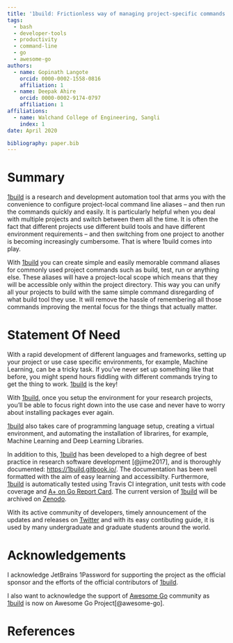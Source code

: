 ```yaml
---
title: '1build: Frictionless way of managing project-specific commands'
tags:
  - bash
  - developer-tools
  - productivity
  - command-line
  - go
  - awesome-go
authors:
  - name: Gopinath Langote
    orcid: 0000-0002-1558-0816
    affiliation: 1
  - name: Deepak Ahire
    orcid: 0000-0002-9174-0797
    affiliation: 1
affiliations:
  - name: Walchand College of Engineering, Sangli
    index: 1
date: April 2020

bibliography: paper.bib
---
```


# Summary

[1build](https://github.com/gopinath-langote/1build) is a research and development automation tool that arms you with the convenience to configure project-local command line aliases – and then run the commands quickly and easily. It is particularly helpful when you deal with multiple projects and switch between
them all the time. It is often the fact that different projects use different build tools and have different environment
requirements – and then switching from one project to another is becoming increasingly cumbersome. That is where 1build comes
into play.

With [1build](https://github.com/gopinath-langote/1build) you can create simple and easily memorable command aliases for commonly used project commands such as build, test, run or anything else. These aliases will have a project-local scope which means that they will be accessible only within the project directory. This way you can unify all your projects to build with the same simple command disregarding of what build tool they use. It will remove the hassle of remembering all those commands improving the mental focus for the things that actually matter.

# Statement Of Need

With a rapid development of different languages and frameworks, setting up your project or use case specific environments,  for example,  Machine Learning, can be a tricky task. If you’ve never set up something like that before, you might spend hours fiddling with different commands trying to get the thing to work. [1build](https://github.com/gopinath-langote/1build) is the key! 

With [1build](https://github.com/gopinath-langote/1build), once you setup the environment for your research projects, you’ll be able to focus right down into the use case and never have to worry about installing packages ever again.

[1build](https://github.com/gopinath-langote/1build) also takes care of programming language setup, creating a virtual environment, and automating the installation of librarires, for example, Machine Learning and Deep Learning Libraries. 
  
In addition to this, [1build](https://github.com/gopinath-langote/1build) has been developed to a high degree of best practice in research software development [@jime2017], and is thoroughly documented: https://1build.gitbook.io/. The documentation has been well formatted with the aim of easy learning and accessibilty. Furthermore, [1build](https://github.com/gopinath-langote/1build) is automatically tested using Travis CI integration, unit tests with code coverage and [A+ on Go Report Card](https://goreportcard.com/report/github.com/gopinath-langote/1build). The current version of [1build](https://github.com/gopinath-langote/1build) will be archived on [Zenodo](https://zenodo.org).

With its active community of developers, timely announcement of the updates and releases on [Twitter](https://twitter.com/GopinathLangote) and with its easy contibuting guide,  it is used by many undergraduate and graduate students around the world.

# Acknowledgements

I acknowledge JetBrains 1Password for supporting the project as the official sponsor and the efforts of the official contributors of [1build](https://github.com/gopinath-langote/1build).

I also want to acknowledge the support of [Awesome Go](https://awesome-go.com) community as [1build](https://github.com/gopinath-langote/1build) is now on Awesome Go Project[@awesome-go].

# References
